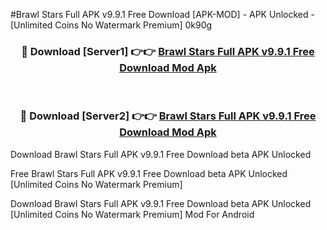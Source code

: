 #Brawl Stars Full APK v9.9.1 Free Download [APK-MOD] - APK Unlocked - [Unlimited Coins No Watermark Premium] 0k90g



<div align="center">

<h3>🔴 Download [Server1] 👉👉 <a href="https://momento.my/?title=Brawl_Stars_Full_APK_v9.9.1_Free_Download">Brawl Stars Full APK v9.9.1 Free Download Mod Apk</a></h3><br>

<h3>🔴 Download [Server2] 👉👉 <a href="https://momento.my/?title=Brawl_Stars_Full_APK_v9.9.1_Free_Download">Brawl Stars Full APK v9.9.1 Free Download Mod Apk</a></h3>
</div>



Download Brawl Stars Full APK v9.9.1 Free Download beta APK Unlocked

Free Brawl Stars Full APK v9.9.1 Free Download beta APK Unlocked [Unlimited Coins No Watermark Premium]

Download Brawl Stars Full APK v9.9.1 Free Download beta APK Unlocked [Unlimited Coins No Watermark Premium] Mod For Android
